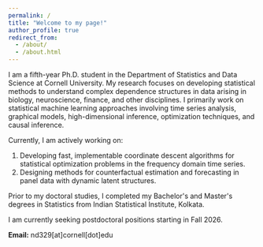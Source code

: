 ```yaml
---
permalink: /
title: "Welcome to my page!"
author_profile: true
redirect_from: 
  - /about/
  - /about.html
---
```


I am a fifth-year Ph.D. student in the Department of Statistics and Data Science at Cornell University. My research focuses on developing statistical methods to understand complex dependence structures in data arising in biology, neuroscience, finance, and other disciplines. I primarily work on statistical machine learning approaches involving time series analysis, graphical models, high-dimensional inference, optimization techniques, and causal inference.

Currently, I am actively working on:
1. Developing fast, implementable coordinate descent algorithms for statistical optimization problems in the frequency domain time series. 
2. Designing methods for counterfactual estimation and forecasting in panel data with dynamic latent structures.

Prior to my doctoral studies, I completed my Bachelor's and Master's degrees in Statistics from Indian Statistical Institute, Kolkata.

I am currently seeking postdoctoral positions starting in Fall 2026.

**Email:** nd329[at]cornell[dot]edu
